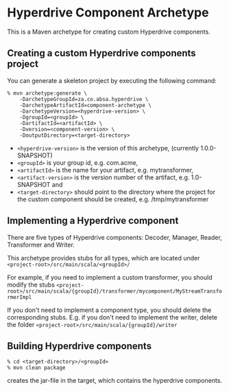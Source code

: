 <!--
  ~
  ~ Copyright 2019 ABSA Group Limited
  ~
  ~  Licensed under the Apache License, Version 2.0 (the "License");
  ~  you may not use this file except in compliance with the License.
  ~  You may obtain a copy of the License at
  ~
  ~      http://www.apache.org/licenses/LICENSE-2.0
  ~
  ~  Unless required by applicable law or agreed to in writing, software
  ~  distributed under the License is distributed on an "AS IS" BASIS,
  ~  WITHOUT WARRANTIES OR CONDITIONS OF ANY KIND, either express or implied.
  ~  See the License for the specific language governing permissions and
  ~  limitations under the License.
  ~
  -->

Hyperdrive Component Archetype
==============================

This is a Maven archetype for creating custom Hyperdrive components.

Creating a custom Hyperdrive components project
-----------------------------------------------

You can generate a skeleton project by executing the following command:

```
% mvn archetype:generate \
    -DarchetypeGroupId=za.co.absa.hyperdrive \
    -DarchetypeArtifactId=component-archetype \
    -DarchetypeVersion=<hyperdrive-version> \
    -DgroupId=<groupId> \
    -DartifactId=<artifactId> \
    -Dversion=<component-version> \
    -DoutputDirectory=<target-directory>
```
- `<hyperdrive-version>` is the version of this archetype, (currently 1.0.0-SNAPSHOT)
- `<groupId>` is your group id, e.g. com.acme,
- `<artifactId>` is the name for your artifact, e.g. mytransformer,
- `<artifact-version>` is the version number of the artifact, e.g. 1.0-SNAPSHOT and
- `<target-directory>` should point to the directory where the project for the custom component should be created, e.g. /tmp/mytransformer

Implementing a Hyperdrive component
-----------------------------------

There are five types of Hyperdrive components: Decoder, Manager, Reader, Transformer and Writer.

This archetype provides stubs for all types, which are located under `<project-root>/src/main/scala/<groupId>/`

For example, if you need to implement a custom transformer, you should modify the stubs `<project-root>/src/main/scala/{groupId}/transformer/mycomponent/MyStreamTransformerImpl`

If you don't need to implement a component type, you should delete the corresponding stubs. E.g. if you don't need to implement the writer, delete the folder `<project-root>/src/main/scala/{groupId}/writer`


Building Hyperdrive components
------------------------------
```
% cd <target-directory>/<groupId>
% mvn clean package
```

creates the jar-file in the target, which contains the hyperdrive components.
